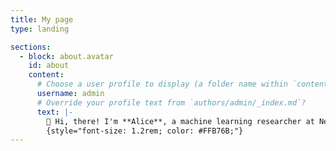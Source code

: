 ```yaml
---
title: My page
type: landing

sections:
  - block: about.avatar
    id: about
    content:
      # Choose a user profile to display (a folder name within `content/authors/`)
      username: admin
      # Override your profile text from `authors/admin/_index.md`?
      text: |-
        👋 Hi, there! I'm **Alice**, a machine learning researcher at Netflix.
        {style="font-size: 1.2rem; color: #FFB76B;"}
---
```

